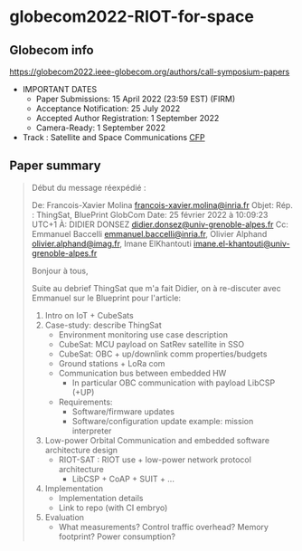 # globecom2022-RIOT-for-space

## Globecom info 

https://globecom2022.ieee-globecom.org/authors/call-symposium-papers

- IMPORTANT DATES
	- Paper Submissions: 15 April 2022 (23:59 EST) (FIRM)
	- Acceptance Notification:  25 July 2022
	- Accepted Author Registration: 1 September 2022
	- Camera-Ready: 1 September 2022
- Track : Satellite and Space Communications  [CFP](https://globecom2022.ieee-globecom.org/sites/globecom2022.ieee-globecom.org/files/GC2022-SAC-Satellite%20and%20Space%20Comms.pdf) 

## Paper summary

> Début du message réexpédié :
> 
> De: Francois-Xavier Molina <francois-xavier.molina@inria.fr>
> Objet: Rép. : ThingSat, BluePrint GlobCom
> Date: 25 février 2022 à 10:09:23 UTC+1
> À: DIDIER DONSEZ <didier.donsez@univ-grenoble-alpes.fr>
> Cc: Emmanuel Baccelli <emmanuel.baccelli@inria.fr>, Olivier Alphand <olivier.alphand@imag.fr>, Imane ElKhantouti <imane.el-khantouti@univ-grenoble-alpes.fr>
> 
> Bonjour à tous,
> 
> Suite au debrief ThingSat que m'a fait Didier, on à re-discuter avec Emmanuel sur
> le Blueprint pour l'article:
> 
> 1. Intro on IoT + CubeSats
> 2. Case-study: describe ThingSat
>     - Environment monitoring use case description
>     - CubeSat: MCU payload on SatRev satellite in SSO
>     - CubeSat: OBC + up/downlink comm properties/budgets
>     - Ground stations + LoRa com
>     - Communication bus between embedded HW
>         - In particular OBC communication with payload LibCSP (+UP)
>     - Requirements:
>         - Software/firmware updates
>         - Software/configuration update example: mission interpreter
> 3. Low-power Orbital Communication and embedded software architecture design
>     - RIOT-SAT : RIOT use + low-power network protocol architecture
>         - LibCSP + CoAP + SUIT + ...
> 4. Implementation
>     - Implementation details
>     - Link to repo (with CI embryo)
> 5. Evaluation
>     - What measurements? Control traffic overhead? Memory footprint? Power consumption?


